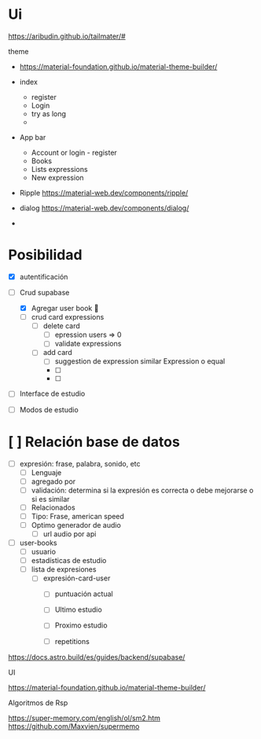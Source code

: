 
# Ui
https://aribudin.github.io/tailmater/#



theme
- https://material-foundation.github.io/material-theme-builder/

- index
  - register
  - Login
  - try as long
  - 
- App bar
  - Account or login - register
  - Books
  - Lists expressions
  - New expression


- Ripple https://material-web.dev/components/ripple/
- dialog https://material-web.dev/components/dialog/
- 


# Posibilidad

- [x] autentificación
- [ ] Crud supabase
  - [x] Agregar user book 📁
  - [ ] crud card expressions
    - [ ] delete card 
      - [ ] epression users => 0
      - [ ] validate expressions
    - [ ] add card
      - [ ] suggestion de expression similar Expression o equal
      - [ ] 
      - [ ] 
- [ ] Interface de estudio
- [ ] Modos de estudio


# [ ] Relación base de datos

- [ ] expresión: frase, palabra, sonido, etc
  - [ ] Lenguaje
  - [ ] agregado por
  - [ ] validación: determina si la expresión es correcta o debe mejorarse o si es similar
  - [ ] Relacionados
  - [ ] Tipo: Frase, american speed
  - [ ] Optimo generador de audio
    - [ ] url audio por api

- [ ] user-books
  - [ ] usuario
  - [ ] estadísticas de estudio
  - [ ] lista de expresiones
    - [ ] expresión-card-user
      - [ ] puntuación actual
      - [ ] Ultimo estudio
      - [ ] Proximo estudio
      - [ ] repetitions



https://docs.astro.build/es/guides/backend/supabase/


UI

https://material-foundation.github.io/material-theme-builder/


Algoritmos de Rsp

https://super-memory.com/english/ol/sm2.htm
https://github.com/Maxvien/supermemo

